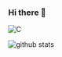 ### Hi there 👋

![C](https://img.shields.io/badge/C-00599C?style=for-the-badge&logo=c&logoColor=white)

![github stats](https://github-readme-stats.vercel.app/api?username=gapoulai&theme=dark&count_private=true&hide_border=true&show_icons=true&include_all_commits=true&custom_title=GitHub+Stats)
